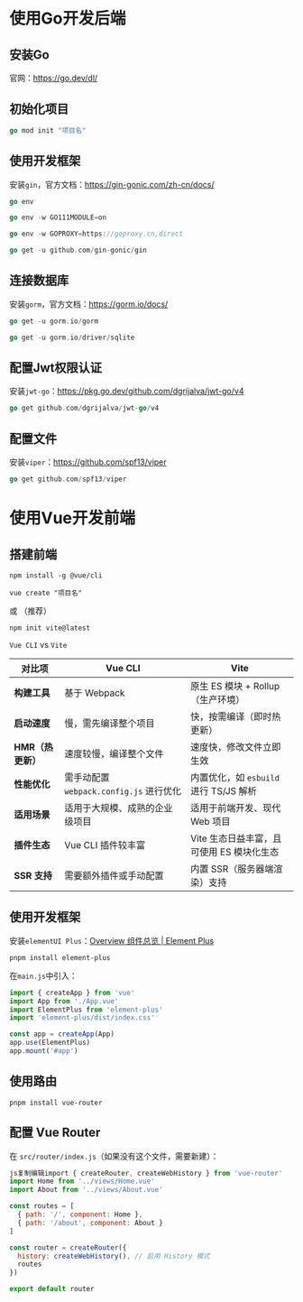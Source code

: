 # 使用Go开发后端

## 安装Go

官网：https://go.dev/dl/

## 初始化项目

```go
go mod init "项目名"
```

## 使用开发框架

安装`gin`，官方文档：https://gin-gonic.com/zh-cn/docs/

```go
go env
```

```go
go env -w GO111MODULE=on
```

```go
go env -w GOPROXY=https://goproxy.cn,direct
```

```go
go get -u github.com/gin-gonic/gin
```

## 连接数据库

安装`gorm`，官方文档：https://gorm.io/docs/

```go
go get -u gorm.io/gorm
```

```go
go get -u gorm.io/driver/sqlite
```

## 配置Jwt权限认证

安装`jwt-go`：https://pkg.go.dev/github.com/dgrijalva/jwt-go/v4

```go
go get github.com/dgrijalva/jwt-go/v4
```

## 配置文件

安装`viper`：https://github.com/spf13/viper

```go
go get github.com/spf13/viper
```

# 使用Vue开发前端

## 搭建前端

```shell
npm install -g @vue/cli
```

```shell
vue create "项目名"
```

或
（推荐）

```shell
npm init vite@latest
```

`Vue CLI` vs `Vite`

| **对比项**        | **Vue CLI**                             | **Vite**                                  |
| ----------------- | --------------------------------------- | ----------------------------------------- |
| **构建工具**      | 基于 Webpack                            | 原生 ES 模块 + Rollup（生产环境）         |
| **启动速度**      | 慢，需先编译整个项目                    | 快，按需编译（即时热更新）                |
| **HMR（热更新）** | 速度较慢，编译整个文件                  | 速度快，修改文件立即生效                  |
| **性能优化**      | 需手动配置 `webpack.config.js` 进行优化 | 内置优化，如 `esbuild` 进行 TS/JS 解析    |
| **适用场景**      | 适用于大规模、成熟的企业级项目          | 适用于前端开发、现代 Web 项目             |
| **插件生态**      | Vue CLI 插件较丰富                      | Vite 生态日益丰富，且可使用 ES 模块化生态 |
| **SSR 支持**      | 需要额外插件或手动配置                  | 内置 SSR（服务器端渲染）支持              |

## 使用开发框架

安装`elementUI Plus`：[Overview 组件总览 | Element Plus](https://element-plus.org/zh-CN/component/overview.html)

```shell
pnpm install element-plus
```

在`main.js`中引入：

```javascript
import { createApp } from 'vue'
import App from './App.vue'
import ElementPlus from 'element-plus'
import 'element-plus/dist/index.css'

const app = createApp(App)
app.use(ElementPlus)
app.mount('#app')
```

## 使用路由

```shell
pnpm install vue-router
```

## 配置 Vue Router

在 `src/router/index.js`（如果没有这个文件，需要新建）：

```js
js复制编辑import { createRouter, createWebHistory } from 'vue-router'
import Home from '../views/Home.vue'
import About from '../views/About.vue'

const routes = [
  { path: '/', component: Home },
  { path: '/about', component: About }
]

const router = createRouter({
  history: createWebHistory(), // 启用 History 模式
  routes
})

export default router
```